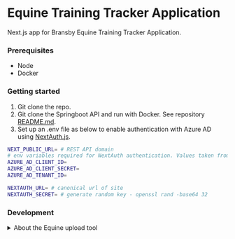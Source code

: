 # Equine Training Tracker Application

Next.js app for Bransby Equine Training Tracker Application.

### Prerequisites

  * Node
  * Docker

### Getting started

  1. Git clone the repo.
  2. Git clone the Springboot API and run with Docker. See repository [README.md](https://github.com/BransbyHorses/equine-training-tracker-api).
  3. Set up an .env file as below to enable authentication with Azure AD using [NextAuth.js](https://next-auth.js.org/).
  
```bash
NEXT_PUBLIC_URL= # REST API domain
# env variables required for NextAuth authentication. Values taken from auth token provider - Azure AD.
AZURE_AD_CLIENT_ID=
AZURE_AD_CLIENT_SECRET=
AZURE_AD_TENANT_ID=

NEXTAUTH_URL= # canonical url of site
NEXTAUTH_SECRET= # generate random key - openssl rand -base64 32
```
### Development

<details>
<summary>
About the Equine upload tool
</summary>

Use upload-equines.js in ./devtools to populate the database with test data (requires SpringBoot api and Postgres to be running).

#### Instructions

- Ensure the api and postgres DB are running on the back-end

- Run `npm install` to add the axios library (which simplifies making http requests in node)

- To run the script from the project's root folder, type `node devtools/upload-equines.js <"fields">` into the command line.

  - `fields`: Determines if the script populates the DB with skill, category, programme and yard entries. This has to be passed the first time.


On first instance, pass "fields" to the script to add the required data. (Note: The API might throw an error if the DB contains duplicate fields - just ignore it).

```
node devtools/upload-equines.js "fields"
``` 

Then run the script without any arguments to upload 100 equines:

```
node devtools/upload-equines.js
``` 

</details>

  
